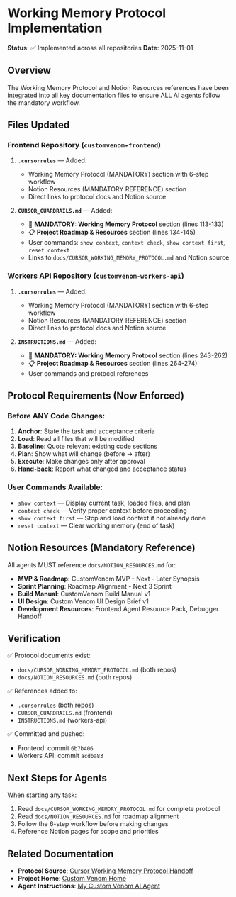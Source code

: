 # Working Memory Protocol Implementation

**Status**: ✅ Implemented across all repositories
**Date**: 2025-11-01

## Overview

The Working Memory Protocol and Notion Resources references have been integrated into all key documentation files to ensure ALL AI agents follow the mandatory workflow.

## Files Updated

### Frontend Repository (`customvenom-frontend`)

1. **`.cursorrules`** — Added:
   - Working Memory Protocol (MANDATORY) section with 6-step workflow
   - Notion Resources (MANDATORY REFERENCE) section
   - Direct links to protocol docs and Notion source

2. **`CURSOR_GUARDRAILS.md`** — Added:
   - 🧠 **MANDATORY: Working Memory Protocol** section (lines 113-133)
   - 📋 **Project Roadmap & Resources** section (lines 134-145)
   - User commands: `show context`, `context check`, `show context first`, `reset context`
   - Links to `docs/CURSOR_WORKING_MEMORY_PROTOCOL.md` and Notion source

### Workers API Repository (`customvenom-workers-api`)

1. **`.cursorrules`** — Added:
   - Working Memory Protocol (MANDATORY) section with 6-step workflow
   - Notion Resources (MANDATORY REFERENCE) section
   - Direct links to protocol docs and Notion source

2. **`INSTRUCTIONS.md`** — Added:
   - 🧠 **MANDATORY: Working Memory Protocol** section (lines 243-262)
   - 📋 **Project Roadmap & Resources** section (lines 264-274)
   - User commands and protocol references

## Protocol Requirements (Now Enforced)

### Before ANY Code Changes:

1. **Anchor**: State the task and acceptance criteria
2. **Load**: Read all files that will be modified
3. **Baseline**: Quote relevant existing code sections
4. **Plan**: Show what will change (before → after)
5. **Execute**: Make changes only after approval
6. **Hand-back**: Report what changed and acceptance status

### User Commands Available:

- `show context` — Display current task, loaded files, and plan
- `context check` — Verify proper context before proceeding
- `show context first` — Stop and load context if not already done
- `reset context` — Clear working memory (end of task)

## Notion Resources (Mandatory Reference)

All agents MUST reference `docs/NOTION_RESOURCES.md` for:
- **MVP & Roadmap**: CustomVenom MVP - Next - Later Synopsis
- **Sprint Planning**: Roadmap Alignment - Next 3 Sprint
- **Build Manual**: CustomVenom Build Manual v1
- **UI Design**: Custom Venom UI Design Brief v1
- **Development Resources**: Frontend Agent Resource Pack, Debugger Handoff

## Verification

✅ Protocol documents exist:
- `docs/CURSOR_WORKING_MEMORY_PROTOCOL.md` (both repos)
- `docs/NOTION_RESOURCES.md` (both repos)

✅ References added to:
- `.cursorrules` (both repos)
- `CURSOR_GUARDRAILS.md` (frontend)
- `INSTRUCTIONS.md` (workers-api)

✅ Committed and pushed:
- Frontend: commit `6b7b406`
- Workers API: commit `acdba83`

## Next Steps for Agents

When starting any task:
1. Read `docs/CURSOR_WORKING_MEMORY_PROTOCOL.md` for complete protocol
2. Read `docs/NOTION_RESOURCES.md` for roadmap alignment
3. Follow the 6-step workflow before making changes
4. Reference Notion pages for scope and priorities

## Related Documentation

- **Protocol Source**: [Cursor Working Memory Protocol Handoff](https://www.notion.so/Cursor-Working-Memory-Protocol-Handoff-62ba04448a0141a7b158bdacb18d662a)
- **Project Home**: [Custom Venom Home](https://www.notion.so/Custom-Venom-Home-2879f930952d816dbb53e0e810d1f8f8?pvs=21)
- **Agent Instructions**: [My Custom Venom AI Agent](https://www.notion.so/My-Custom-Venom-AI-Agent-2859f930952d8047bfeccbe61199d600?pvs=21)

